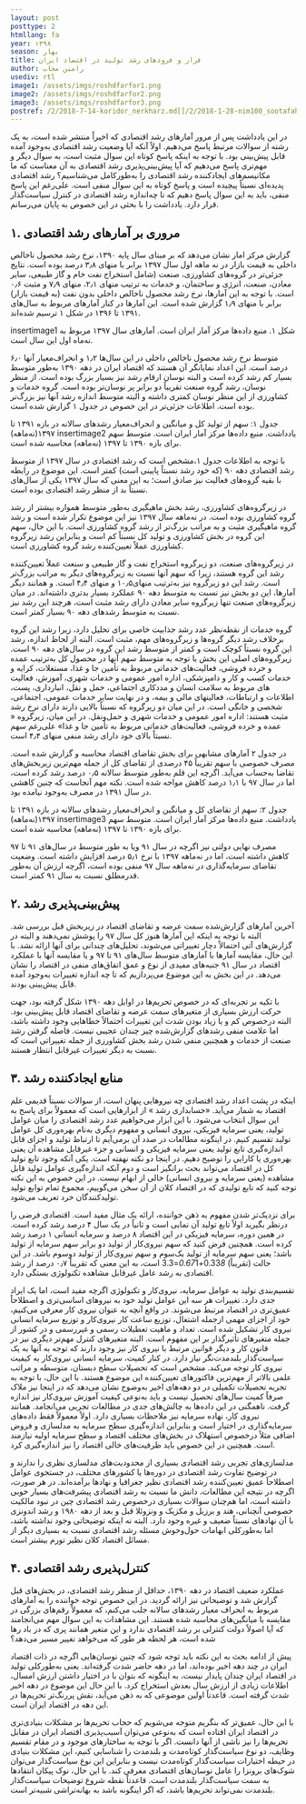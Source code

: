 ```yaml
---
layout: post
posttype: 2
htmllang: fa
year: ۱۳۹۸
season: بهار
title: فراز و فرودهای رشد تولید در اقتصاد ایران
author: رامین مجاب
usediv: rtl
image1: /assets/imgs/roshdfarfor1.png
image2: /assets/imgs/roshdfarfor2.png
image3: /assets/imgs/roshdfarfor3.png
postref: /2/2018-7-14-koridor_nerkharz.md[]/2/2018-1-28-nim100_sootafahom.md[]/2/2018-9-9-bare_sangin.md[]/2/2016-9-6-ronaghe_maskan.md[]/2/2017-6-6-mosahebe_sood.md[]/2/2018-9-10-mosahebe_naghd.md[]/2/2017-8-27-kahesh_sood_banki.md[]/2/2019-12-26-fesade_gheimatgozari.md[]/1/2020-4-27-مسئله یک نهاد پژوهشی.md[]/2/2019-6-24-taatre_ghamangiz.md
---
```


در این یادداشت پس از مرور آمارهای رشد اقتصادی که اخیراً منتشر شده است، به یک رشته از سوالات مرتبط پاسخ می‌دهیم. اولاً آنکه آیا وضعیت رشد اقتصادی به‌وجود آمده قابل پیش‌بینی بود. با توجه به اینکه پاسخ کوتاه این سوال مثبت است، به سوال دیگر و مهم‌تری پاسخ می‌دهیم که آیا پیش‌بینی‌پذیری رشد اقتصادی به آن معناست که ما مکانیسم‌های ایجادکننده رشد اقتصادی را به‌طورکامل می‌شناسیم؟ رشد اقتصادی پدیده‌ای نسبتاً پیچیده است و پاسخ کوتاه به این سوال منفی است. علی‌رغم این پاسخ منفی، باید به این سوال پاسخ دهیم که تا چه‌اندازه رشد اقتصادی در کنترل سیاست‌گذار قرار دارد. یادداشت را با بحثی در این خصوص به پایان می‌رسانم.

## ۱. مروری بر آمارهای رشد اقتصادی
گزارش مرکز امار نشان می‌دهد که بر مبنای سال پایه ۱۳۹۰،‌ نرخ رشد محصول ناخالص داخلی به قیمت بازار در نه ماهه اول سال ۱۳۹۷ برابر با منهای ۳٫۸ درصد بوده است. نتایج جزئی‌تر در گروه‌های کشاورزی، صنعت (شامل استخراج نفت خام و گاز طبیعی، سایر معادن، صنعت،‌ انرژی و ساختمان، و خدمات به ترتیب منهای ۲٫۱، منهای ۷٫۹ و مثبت ۰٫۶ است. با توجه به این آمارها،‌ نرخ رشد محصول ناخالص داخلی بدون نفت (به قیمت بازار) برابر با منهای ۱٫۹ گزارش شده است. این آمارها در کنار آمارهای مربوط به سال‌های ۱۳۹۱ تا ۱۳۹۶ در شکل ۱ ترسیم شده‌اند.

insertimage1
شکل ۱. منبع داده‌ها مرکز آمار ایران است. آمارهای سال ۱۳۹۷ مربوط به نه‌ماه اول این سال است.

متوسط نرخ رشد محصول ناخالص داخلی در این سال‌ها ۱٫۲ و انحراف‌معیار آنها ۶٫۰ درصد است. این اعداد نمایانگر آن هستند که اقتصاد ایران در دهه ۱۳۹۰ به‌طور متوسط بسیار کم رشد کرده است و البته نوسان ارقام رشد نیز بسیار بزرگ بوده است. از منظر نوسان، رشد گروه صنعت تقریباً دو برابر پر نوسان‌تر بوده است. گروه خدمات و کشاورزی از این منظر نوسان کمتری داشته و البته متوسط اندازه رشد آنها نیز بزرگ‌تر بوده است.  اطلاعات جزئی‌تر در این خصوص در جدول ۱ گزارش شده است.

جدول ۱: سهم از تولید کل و میانگین و انحراف‌معیار رشد‌های سالانه در بازه ۱۳۹۱ تا ۱۳۹۷(نه‌ماهه)
insertimage2
یادداشت. منبع داده‌ها مرکز آمار ایران است. متوسط سهم برای بازه ۱۳۹۰ تا ۱۳۹۷ (نه‌ماهه) محاسبه شده است.

با توجه به اطلاعات جدول ۱،‌مشخص است که رشد اقتصادی در سال ۱۳۹۷ از متوسط رشد اقتصادی دهه ۹۰ (که خود رشد نسبتاً پایینی است) کمتر است. این موضوع در رابطه با بقیه گروه‌های فعالیت نیز صادق است؛ به این معنی که سال ۱۳۹۷ یکی از سال‌های نسبتاً بد از منظر رشد اقتصادی بوده است. 

در زیرگروه‌های کشاورزی، رشد بخش ماهیگیری به‌طور متوسط همواره بیشتر از رشد گروه کشاورزی بوده است. در نه‌ماهه سال ۱۳۹۷ نیز این موضوع تکرار شده است و رشد گروه ماهیگیری مثبت و به مراتب بزرگ‌تر از رشد گروه کشاورزی است. با این حال، سهم این گروه در بخش کشاورزی و تولید کل نسبتاً کم است و بنابراین رشد زیرگروه کشاورزی عملاً تعیین‌کننده رشد گروه کشاورزی است.

در زیرگروه‌های صنعت، دو زیرگروه استخراج نفت و گاز طبیعی و سنعت عملاً تعیین‌کننده رشد این گروه هستند،‌ زیرا که سهم آنها نسبت به زیرگروه‌های دیگر به مراتب بزرگ‌تر است. رشد این دو زیرگروه نیز به‌ترتیب منهای۱۰٫۵ و منهای ۴٫۴ است. و همانند دیگر آمارها،‌ این دو بخش نیز نسبت به متوسط دهه ۹۰ عملکرد بسیار بدتری داشته‌اند. در میان زیرگروه‌های صنعت تنها زیرگروه سایر معادن دارای رشد مثبت است،‌ هرچند این رشد نیز نسبت به متوسط رشد‌های دهه ۹۰ بسیار کمتر است.

گروه خدمات از نقطه‌نظر عدد رشد جذابیت خاصی برای تحلیل دارد، زیرا رشد این گروه برخلاف رشد دیگر گروه‌ها و زیرگروه‌های مهم،‌ مثبت است. البته از لحاظ اندازه، رشد این گروه نسبتاً کوچک است و کمتر از متوسط رشد این گروه در سال‌های دهه ۹۰ است. زیرگروه‌های اصلی این بخش با توجه به متوسط سهم آنها در محصول کل به‌ترتیب عمده و خرده فروشی، فعالیت‌های خدماتی مربوط به تأمین جا و غذا، مستغلات، کرایه و خدمات کسب و کار و دامپزشکی، اداره امور عمومی و خدمات شهری، آموزش، فعالیت های مربوط به سلامت انسان و مددکاری اجتماعی، حمل و نقل، انبارداری، پست، اطلاعات و ارتباطات، فعالیتهای مالی و بیمه، و در نهایت سایر خدمات عمومی، اجتماعی، شخصی و خانگی است. در این میان دو زیرگروه که نسبتاً بالایی دارند دارای نرخ رشد مثبت هستند: اداره امور عمومی و خدمات شهری و حمل‌ونقل. در این میان، زیرگروه « عمده و خرده فروشی، فعالیت‌های خدماتی مربوط به تأمین جا و غذا» علی‌رغم سهم نسبتاً بالای خود دارای رشد منفی منهای ۴٫۴ است.

در جدول ۲ آمارهای مشابهی برای بخش تقاضای اقتصاد محاسبه و گزارش شده است. مصرف خصوصی با سهم تقریباً ۴۵ درصدی از تقاضای کل از جمله مهم‌ترین زیربخش‌های تقاضا به‌حساب می‌آید. اگرچه این قلم به‌طور متوسط سالانه ۰٫۵ درصد رشد کرده است، اما در سال ۹۷ با ۱٫۱ درصد کاهش مواجه شده است. نکته مهم آنجاست که چنین کاهشی در سال ۱۳۹۱ در مصرف به‌وجود نیامده بود. 

جدول ۲: سهم از تقاضای کل و میانگین و انحراف‌معیار رشد‌های سالانه در بازه ۱۳۹۱ تا ۱۳۹۷(نه‌ماهه)
insertimage3
یادداشت. منبع داده‌ها مرکز آمار ایران است. متوسط سهم برای بازه ۱۳۹۰ تا ۱۳۹۷ (نه‌ماهه) محاسبه شده است.

مصرف نهایی دولتی نیز اگرچه در سال ۹۱ ویا به طور متوسط در سال‌های ۹۱ تا ۹۷ کاهش داشته است، اما در نه‌ماهه ۱۳۹۷ با نرخ ۵٫۱ درصد افزایش داشته است. وضعیت تقاضای سرمایه‌گذاری در نه‌ماهه سال ۹۷ منفی بوده است، اگرچه ارزش آن به‌طور قدرمطلق نسبت به سال ۹۱ کمتر است. 

## ۲. پیش‌بینی‌پذیری رشد
آخرین آمارهای گزارش‌شده سمت عرضه و تقاضای اقتصاد در زیربخش قبل بررسی شد. البته با توجه به اینکه این آمارها هنوز کل سال ۹۷ را پوشش نمی‌دهند و البته در گزارش‌های آتی احتمالاً دچار تغییراتی می‌شوند، تحلیل‌های چندانی برای آنها ارائه نشد. با این حال، مقایسه آمارها با آمارهای متوسط سال‌های ۹۱ تا ۹۷ و یا مقایسه آنها با عملکرد اقتصاد در سال ۹۱ جنبه‌های مفیدی از نوع و عمق اتفاق‌های منفی در اقتصاد را نشان می‌دهد. در این بخش به این موضوع می‌پردازیم که تا چه اندازه تغییرات به‌وجود آمده قابل پیش‌بینی بودند.
 
با تکیه بر تجربه‌ای که در خصوص تحریم‌ها در اوایل دهه ۱۳۹۰ شکل گرفته بود، جهت حرکت ارزش بسیاری از متغیرهای سمت عرضه و تقاضای اقتصاد قابل پیش‌بینی بود. البته درخصوص کم و یا زیاد بودن شدت این تغییرات احتمالاً خطاهایی وجود داشته باشد، اما علامت منفی رشد‌های گزارش‌شده چیز چندان عجیبی نیست. فاصله گرفتن رشد صنعت از خدمات و همچنین منفی شدن رشد بخش کشاورزی از جمله تغییراتی است که نسبت به دیگر تغییرات غیرقابل انتظار هستند. 

## ۳. منابع ایجادکننده رشد
اینکه در پشت اعداد رشد اقتصادی چه نیروهایی پنهان است، از سوالات نسبتاً قدیمی علم اقتصاد به شمار می‌آید. «حسابداری رشد » از ابزارهایی است که معمولاً برای پاسخ به این سوال انتخاب می‌شود. با این ابزار می‌خواهیم عدد رشد اقتصادی را میان عوامل تولید، یعنی سرمایه فیزیکی، نیروی انسانی و مفهوم دیگری به‌نام بهره‌وری کل عوامل تولید  تقسیم کنیم. در اینگونه مطالعات در صدد آن برمی‌آیم تا ارتباط تولید و اجزای قابل اندازه‌گیری تابع تولید یعنی سرمایه فیزیکی و انسانی و جزء غیرقابل مشاهده آن یعنی بهره‌وری یا کارایی را توضیح دهیم. در اینجا دو نکته نهفته است. یکی آنکه وجود تابع تولید کل در اقتصاد می‌تواند بحث برانگیز است و دوم آنکه اندازه‌گیری عوامل تولید قابل مشاهده (یعنی سرمایه و نیروی انسانی) خالی از ابهام نیست. در این خصوص به این نکته توجه کنید که تابع تولیدی که در اقتصاد کلان از آن سخن می‌گوییم، مجموع تمام توابع تولید تولیدکنندگان خرد تعریف می‌شود.

برای نزدیک‌تر شدن مفهوم به ذهن خواننده، ارائه یک مثال مفید است. اقتصادی فرضی را درنظر بگیرید اولاً تابع تولید آن نمایی است و ثانیاً در یک سال ۴ درصد رشد کرده است. در همین دوره، سرمایه فیزیکی در این اقتصاد ۸ درصد و سرمایه انسانی ۱ درصد رشد کرده است. همچنین فرض کنید که سهم نیروی‌کار از تولید دو برابر سهم سرمایه از تولید باشد؛ یعنی سهم سرمایه از تولید یک‌سوم و سهم نیروی‌کار از تولید دوسوم باشد. در این حالت (تقریباً) 0.33*8+0.67*1=3.3 است، به این معنی که تقریباً ۰٫۷ درصد از رشد اقتصادی به رشد عامل غیرقابل مشاهده تکنولوژی بستگی دارد.

تقسیم‌بندی تولید به عوامل سرمایه، نیروی‌کار و تکنولوژی اگرچه مفید است، اما یک ایراد جدی دارد. تغییرات هر سه این عوامل تولید خود به نیروهای اساسی‌تری و اصطلاحاً عمیق‌تری در اقتصاد مرتبط می‌شوند. در واقع آنچه به عنوان نیروی کار معرفی می‌کنیم، خود از اجزای مهمی ازجمله اشتغال، توزیع ساعت کار نیروی‌کار و توزیع سرمایه انسانی نیروی کار تشکیل شده است. تعداد و ماهیت تعطیلات رسمی و غیررسمی و در کشور از جمله متغیرهای تأثیرگذار بر این مفهوم است. البته متغیرهای کنترل مهم‌تر دیگری نیز در قانون کار و دیگر قوانین مرتبط با نیروی کار نیز وجود دارند که توجه به آنها به یک سیاست‌گذار بلندمدت‌نگر نیاز دارد. در کنار کمیت، سرمایه انسانی نیروی‌کار به کیفیت نیروی کار توجه می‌کند. مشخص است که تحصیلات سطح دبستان، متوسطه و مراتب علمی بالاتر از مهم‌ترین فاکتورهای تعیین‌کننده این موضوع هستند. با این حال، با توجه به تجربه تحصیلات تکمیلی در دو دهه‌های اخیر به‌وضوح نشان می‌دهد که در اینجا نیز ملاک صرفاً کمیت سال‌های تحصیل نیست و باید به‌نوعی کیفیت آموزش نیروی‌کار نیز اندازه گرفت. ناهمگنی در این داده‌ها به چالش‌های جدی در مطالعات تجربی می‌انجامد. همانند نیروی کار، نهاده سرمایه نیز ملاحظات بسیاری دارد. اولاً معمولاً فقط داده‌های سرمایه‌گذاری در اختیار است و بنابراین اندازه‌گیری سطح سرمایه به مدلسازی و فروض اضافی مثلاً درخصوص استهلاک در بخش‌های مختلف اقتصاد و سطح سرمایه اولیه نیازمند است. همچنین در این خصوص باید ظرفیت‌های خالی اقتصاد را نیز اندازه‌گیری کرد.

مدلسازی‌های تجربی رشد اقتصادی بسیاری از محدودیت‌های مدلسازی نظری را ندارند و در توضیح تفاوت رشد اقتصادی در دوره‌ها یا کشورهای مختلف، در جستجوی عوامل اصطلاحاً عمیق تعیین‌کننده  رشد اقتصادی نظیر جغرافیا و نهادها برآمده‌اند. در هر صورت، اگرچه در نتیجه این مطالعات، دانش ما نسبت به رشد اقتصادی پیشرفت‌های بسیار خوبی داشته است، اما هم‌چنان سوالات بسیاری درخصوص رشد اقتصادی چین در نبود مالکیت خصوصی آنچنانی، هند و برزیل و مکزیک و ونزوئلا قبل و بعد از دهه ۱۹۸۰ و رشد اندونزی با آن نهادهای نسبتاً ضعیف و غیره وجود دارد. البته نه اینکه توضیحاتی وجود نداشته باشد، اما به‌طورکلی ابهامات حول‌وحوش مسئله رشد اقتصادی نسبت به بسیاری دیگر از مسائل اقتصاد کلان نظیر تورم بیشتر است.

## ۴. کنترل‌پذیری رشد اقتصادی
عملکرد ضعیف اقتصاد در دهه ۱۳۹۰، حداقل از منظر رشد اقتصادی، در بخش‌های قبل گزارش شد و توضیحاتی نیز ارائه گردید. در این خصوص توجه خواننده را به آمارهای مربوط به انحراف معیار رشد‌های سالانه جلب می‌کنم، که معمولاً رقم‌های بزرگی در مقایسه با میانگین‌های محاسبه شده هستند. این مشاهدات به این سوال مهم می‌انجامند که آیا اصولاً دولت کنترلی بر رشد اقتصادی ندارد و این متغیر همانند پری که در باد رها شده است، هر لحظه هر طور که می‌خواهد تغییر مسیر می‌دهد؟ 

پیش از ادامه بحث به این نکته باید توجه شود که چنین نوسان‌هایی اگرچه در ذات اقتصاد ایران در چند دهه اخیر بوده‌اند، اما در دهه حاضر شدت گرفته‌اند. یعنی به‌طورکلی تولید در اقتصاد ایران چندان پایدار نیست، به اینگونه که بتوان با در اختیار داشتن ارزش امسال، اطلاعات زیادی از ارزش سال بعدش استخراج کرد. با این حال این موضوع در دهه اخیر شدت گرفته است. قاعدتاً اولین موضوعی که به ذهن می‌آید،‌ نقش پررنگ‌تر تحریم‌ها در این دهه در اقتصاد ایران است.

با این حال، عمیق‌تر که بنگریم متوجه می‌شویم که حجاب تحریم‌ها بر مشکلات بنیادی‌تری در اقتصاد ایران افتاده است که به‌نوعی می‌توان آسیب‌پذیری اقتصاد ایران در مقابل تحریم‌ها را نیز ناشی از آنها دانست. اگر با توجه به ساختارهای موجود و در مقام تقسیم وظایف، دو نوع سیاست‌گذار کوتاه‌مدت و بلندمدت را شناسایی کنیم، این مشکلات بنیادی در حیطه اختیارات سیاست‌گذار کوتاه‌مدت نیست و بنابراین این نوع سیاست‌گذار می‌توان شوک‌های برونزا را عامل نوسان‌های اقتصادی معرفی کند. با این حال،‌ نوک پیکان انتقادها به سمت سیاست‌گذار بلندمدت است. قاعدتاً نقطه شروع توضیحات سیاست‌گذار بلندمدت نمی‌تواند تحریم‌ها باشد، که اگر اینگونه باشد به بهانه‌‌تراشی شبیه‌تر است.